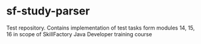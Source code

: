 # sf-study-parser
Test repository. Contains implementation of test tasks form modules 14, 15, 16 in scope of SkillFactory Java Developer training course
